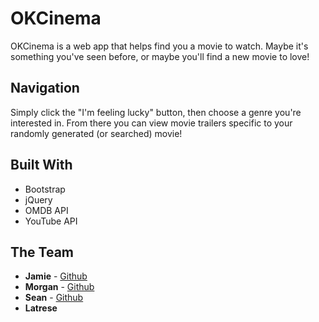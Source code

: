 # OKCinema

OKCinema is a web app that helps find you a movie to watch. Maybe it's something you've seen before, or maybe you'll find a new movie to love!

## Navigation

Simply click the "I'm feeling lucky" button, then choose a genre you're interested in. From there you can view movie trailers specific to your randomly generated (or searched) movie!

## Built With

* Bootstrap
* jQuery
* OMDB API
* YouTube API

## The Team

* **Jamie** - [Github](https://github.com/jbarton10)
* **Morgan** - [Github](https://github.com/CodesByMo)
* **Sean** - [Github](https://github.com/seankish)
* **Latrese** 